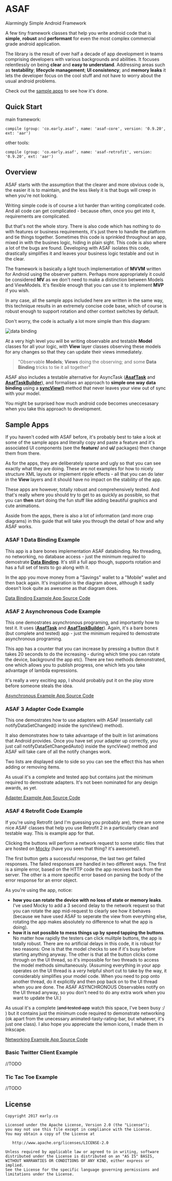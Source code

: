 # ASAF
Alarmingly Simple Android Framework

A few tiny framework classes that help you write android code that is **simple**, **robust** and **performant** for even the most complex commercial grade android application.

The library is the result of over half a decade of app development in teams comprising developers with various backgrounds and abilities. It focuses relentlessly on being **clear** and **easy to understand**. Addressing areas such as **testability**; **lifecycle management**; **UI consistency**; and **memory leaks** it lets the developer focus on the cool stuff and not have to worry about the usual android problems.

Check out the [sample apps](#sample-apps) to see how it's done.


## Quick Start

main framework:

```
compile (group: 'co.early.asaf', name: 'asaf-core', version: '0.9.20', ext: 'aar')
```

other tools:

```
compile (group: 'co.early.asaf', name: 'asaf-retrofit', version: '0.9.20', ext: 'aar')
```



## Overview

ASAF starts with the assumption that the clearer and more obvious code is, the easier it is to maintain, and the less likely it is that bugs will creep in when you're not looking.

Writing simple code is of course a lot harder than writing complicated code. And all code can get complicated - because often, once you get into it, requirements are complicated.

But that's not the whole story. There is also code which has nothing to do with features or business requirements, it's just there to handle the platform and tie things together. Sometimes this code is sprinkled throughout an app, mixed in with the busines logic, hiding in plain sight. This code is also where a lot of the bugs are found. Developing with ASAF isolates this code, drastically simplifies it and leaves your business logic testable and out in the clear.

The framework is basically a light touch implementation of **MVVM** written for Android using the observer pattern. Perhaps more appropriately it could be considered **MV** as we don't need to make a distinction between Models and ViewModels. It's flexible enough that you can use it to implement **MVP** if you wish.

In any case, all the sample apps included here are written in the same way, this technique results in an extremely concise code base, which of course is robust enough to support rotation and other context switches by default.

Don't worry, the code is actually a lot more simple than this diagram:


![data binding](img/data-binding.png)


At a very high level you will be writing observable and testable **Model** classes for all your logic, with **View** layer classes observing these models for any changes so that they can update their views immediately.

> "Observable **Models**; **Views** doing the observing; and some **Data Binding** tricks to tie it all together"

ASAF also includes a testable alternative for AsyncTask ([**AsafTask**](/asaf-project/04-more.html#asaftask) and [**AsafTaskBuilder**](/asaf-project/04-more.html#asaftaskbuilder)), and formalises an approach to **simple one way data binding** using a [**syncView()**](/asaf-project/03-databinding.html#syncview) method that never leaves your view out of sync with your model.

You might be surprised how much android code becomes uneccesasary when you take this approach to development.

## Sample Apps

If you haven't coded with ASAF before, it's probably best to take a look at some of the  sample apps and literally copy and paste a feature and it's associated UI components (see the **feature/** and **ui/** packages) then change them from there.

As for the apps, they are deliberately sparse and ugly so that you can see exactly what they are doing. These are not examples for how to nicely structure XML layouts or implement ripple effects - all that you can do later in the **View** layers and it should have no impact on the stability of the app.

These apps are however, totally robust and comprehensively tested. And that's really where you should try to get to as quickly as possible, so that you can **then** start doing the fun stuff like adding beautiful graphics and cute animations.

Asside from the apps, there is also a lot of information (and more crap diagrams) in this guide that will take you through the detail of how and why ASAF works.


### ASAF 1 Data Binding Example
This app is a bare bones implementation ASAF databinding. No threading, no networking, no database access - just the minimum required to demostrate [**Data Binding**](/03-databinding.html). It's still a full app though, supports rotation and has a full set of tests to go along with it.

In the app you move money from a "Savings" wallet to a "Mobile" wallet and then back again. It's inspiration is the diagram above, although it sadly doesn't look quite as awesome as that diagram does.

[Data Binding Example App Source Code](https://github.com/erdo/asaf-project/tree/master/exampledatabinding)


### ASAF 2 Asynchronous Code Example
This one demostrates asynchronous programing, and importantly how to test it. It uses ([**AsafTask**](/asaf-project/04-more.html#asaftask) and [**AsafTaskBuilder**](/asaf-project/04-more.html#asaftaskbuilder)). Again, it's a bare bones (but complete and tested) app - just the minimum required to demostrate asynchronous programing.

This app has a counter that you can increase by pressing a button (but it takes 20 seconds to do the increasing - during which time you can rotate the device, background the app etc). There are two methods demonstrated, one which allows you to publish progress, one which lets you take advantage of lambda expressions.

It's really a very exciting app, I should probably put it on the play store before someone steals the idea.

[Asynchronous Example App Source Code](https://github.com/erdo/asaf-project/tree/master/examplethreading)


### ASAF 3 Adapter Code Example

This one demostrates how to use adapters with ASAF (essentially call notifyDataSetChanged() inside the syncView() method).

It also demonstrates how to take advantage of the built in list animations that Android provides. Once you have set your adapter up correctly, you just call notifyDataSetChangedAuto() inside the syncView() method and ASAF will take care of all the notify changes work.

Two lists are displayed side to side so you can see the effect this has when adding or removing items.

As usual it's a complete and tested app but contains just the minimum required to demostrate adapters. It's not been nominated for any design awards, as yet.

[Adapter Example App Source Code](https://github.com/erdo/asaf-project/tree/master/exampleadapters)


### ASAF 4 Retrofit Code Example

If you're using Retrofit (and I'm guessing you probably are), there are some nice ASAF classes that help you use Retrofit 2 in a particularly clean and testable way. This is example app for that.

Clicking the buttons will perform a network request to some static files that are hosted on [Mocky](https://www.mocky.io/) (have you seen that thing? it's awesome!).

The first button gets a successful response, the last two get failed responses. The failed responses are handled in two different ways. The first is a simple error, based on the HTTP code the app receives back from the server. The other is a more specific error based on parsing the body of the error response for an error object.

As you're using the app, notice:

- **how you can rotate the device with no loss of state or memory leaks**. I've used Mocky to add a 3 second delay to the network request so that you can rotate the app mid-request to clearly see how it behaves (because we have used ASAF to seperate the view from everything else, rotating the app makes absolutely no difference to what the app is doing).
- **how it is not possible to mess things up by speed tapping the buttons**. No matter how rapidly the testers can click mulitple buttons, the app is totally robust. There are no artificial delays in this code, it is robust for two reasons: One is that the model checks to see if it's busy before starting anything anyway. The other is that all the button clicks come through on the UI thread, so it's impossible for two threads to access the model methods simultaneously. (Assuming everything in your app operates on the UI thread is a *very* helpful short cut to take by the way, it considerably simplifies your model code. When you need to pop onto another thread, do it explicitly and then pop back on to the UI thread when you are done. The ASAF ASYNCHRONOUS Observables notify on the UI thread anyway, so you don't need to do any extra work when you want to update the UI.)

As usual it's a complete (~~and tested app~~ watch this space, I've been busy :/ ) but it contains just the minimum code required to demonstrate networking (ok apart from the unecessary animated-tasty-rating-bar, but whatever, it's just one class). I also hope you appreciate the lemon icons, I made them in Inkscape.

[Networking Example App Source Code](https://github.com/erdo/asaf-project/tree/master/exampleretrofit)



### Basic Twitter Client Example

//TODO


### Tic Tac Toe Example

//TODO



License
-------

    Copyright 2017 early.co

    Licensed under the Apache License, Version 2.0 (the "License");
    you may not use this file except in compliance with the License.
    You may obtain a copy of the License at

       http://www.apache.org/licenses/LICENSE-2.0

    Unless required by applicable law or agreed to in writing, software
    distributed under the License is distributed on an "AS IS" BASIS,
    WITHOUT WARRANTIES OR CONDITIONS OF ANY KIND, either express or implied.
    See the License for the specific language governing permissions and
    limitations under the License.

